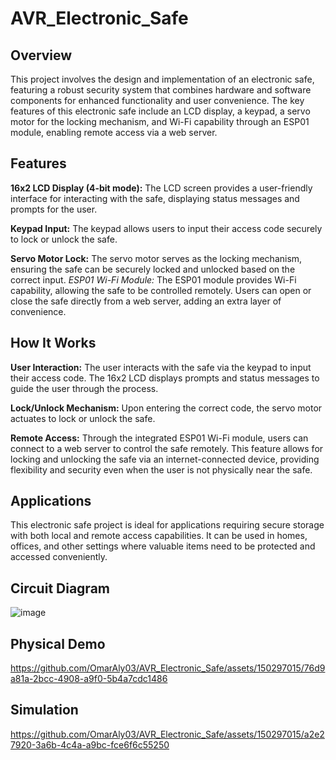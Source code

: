 # AVR_Electronic_Safe

## Overview
This project involves the design and implementation of an electronic safe, featuring a robust security system that combines hardware and software components for enhanced functionality and user convenience. The key features of this electronic safe include an LCD display, a keypad, a servo motor for the locking mechanism, and Wi-Fi capability through an ESP01 module, enabling remote access via a web server.

## Features
**16x2 LCD Display (4-bit mode):** The LCD screen provides a user-friendly interface for interacting with the safe, displaying status messages and prompts for the user.

**Keypad Input:** The keypad allows users to input their access code securely to lock or unlock the safe.

**Servo Motor Lock:** The servo motor serves as the locking mechanism, ensuring the safe can be securely locked and unlocked based on the correct input.
_ESP01 Wi-Fi Module:_ The ESP01 module provides Wi-Fi capability, allowing the safe to be controlled remotely. Users can open or close the safe directly from a web server, adding an extra layer of convenience.

## How It Works
**User Interaction:** The user interacts with the safe via the keypad to input their access code. The 16x2 LCD displays prompts and status messages to guide the user through the process.

**Lock/Unlock Mechanism:** Upon entering the correct code, the servo motor actuates to lock or unlock the safe.

**Remote Access:** Through the integrated ESP01 Wi-Fi module, users can connect to a web server to control the safe remotely. This feature allows for locking and unlocking the safe via an internet-connected device, providing flexibility and security even when the user is not physically near the safe.

## Applications
This electronic safe project is ideal for applications requiring secure storage with both local and remote access capabilities. It can be used in homes, offices, and other settings where valuable items need to be protected and accessed conveniently.

## Circuit Diagram
![image](https://github.com/OmarAly03/AVR_Electronic_Safe/assets/150297015/9ae03fbe-cb97-4a06-8ba0-4dbae251f4f3)

## Physical Demo
https://github.com/OmarAly03/AVR_Electronic_Safe/assets/150297015/76d9a81a-2bcc-4908-a9f0-5b4a7cdc1486

## Simulation
https://github.com/OmarAly03/AVR_Electronic_Safe/assets/150297015/a2e27920-3a6b-4c4a-a9bc-fce6f6c55250



